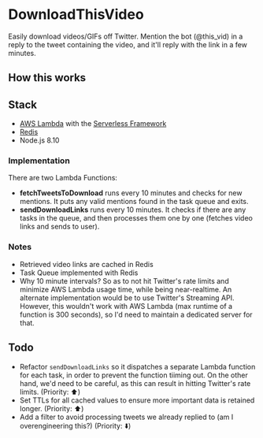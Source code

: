# DownloadThisVideo
Easily download videos/GIFs off Twitter. Mention the bot (@this_vid) in a reply to the tweet containing the video, and it'll reply with the link in a few minutes.

## How this works
## Stack
- [AWS Lambda](https://aws.amazon.com/lambda/) with the [Serverless Framework](http://serverless.com)
- [Redis](http://redis.io)
- Node.js 8.10

### Implementation
There are two Lambda Functions:
- **fetchTweetsToDownload** runs every 10 minutes and checks for new mentions. It puts any valid mentions found in the task queue and exits.
- **sendDownloadLinks** runs every 10 minutes. It checks if there are any tasks in the queue, and then processes them one by one (fetches video links and sends to user).

### Notes
- Retrieved video links are cached in Redis
- Task Queue implemented with Redis
- Why 10 minute intervals? So as to not hit Twitter's rate limits and minimize AWS Lambda usage time, while being near-realtime. An alternate implementation would be to use Twitter's Streaming API. However, this wouldn't work with AWS Lambda (max runtime of a function is 300 seconds), so I'd need to maintain a dedicated server for that.

## Todo
- Refactor `sendDownloadLinks` so it dispatches a separate Lambda function for each task, in order to prevent the function tiiming out. On the other hand, we'd need to be careful, as this can result in hitting Twitter's rate limits. (Priority: :arrow_up:)
- Set TTLs for all cached values to ensure more important data is retained longer. (Priority: :arrow_up:)
- Add a filter to avoid processing tweets we already replied to (am I overengineering this?) (Priority: :arrow_down:)
